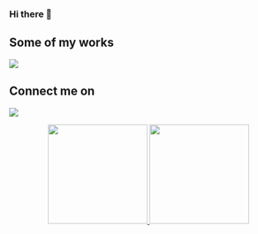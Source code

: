 ### Hi there 👋

<!--
**ngima/ngima** is a ✨ _special_ ✨ repository because its `README.md` (this file) appears on your GitHub profile.

Here are some ideas to get you started:

- 🔭 I’m currently working on ...
- 🌱 I’m currently learning ...
- 👯 I’m looking to collaborate on ...
- 🤔 I’m looking for help with ...
- 💬 Ask me about ...
- 📫 How to reach me: ...
- 😄 Pronouns: ...
- ⚡ Fun fact: ...
-->

## Some of my works
[<img src="https://github.com/ngima/ngima/blob/master/images/Liberty%205%20Point%20of%20Sale%20iPad%20App%20UI:UX%20Design.gif">](https://github.com/ngima/#)

## Connect me on

[<img src="https://www.youtube.com/about/static/svgs/icons/brand-resources/YouTube-logo-full_color_light.svg?cache=72a5d9c">](https://youtube.com/NgimaSherpa)



<p align="center">
<a href="https://github-readme-stats-eight-theta.vercel.app">


<img height="180em" src="https://github-readme-stats-eight-theta.vercel.app/api?username=ngima&show_icons=true&theme=tokyonight&include_all_commits=true&count_private=true"/>

<img height="180em" src="https://github-readme-stats-eight-theta.vercel.app/api/top-langs/?username=ngima&layout=compact&langs_count=8&theme=tokyonight"/>

</a>
</p>
<!-- [![Foo](https://www.youtube.com/about/static/svgs/icons/brand-resources/YouTube-logo-full_color_light.svg?cache=72a5d9c)](https://youtube.com/NgimaSherpa)
-->
